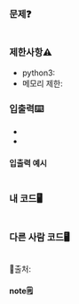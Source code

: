 # 

### 문제❓
```

```

### 제한사항⚠️
* python3: 
* 메모리 제한: 

### 입출력⌨️
* 
*
#### 입출력 예시
```

```

### 내 코드🖥️
```

```


### 다른 사람 코드🖥️
```

```
🔗출처: 

#### note🗒️
> 

